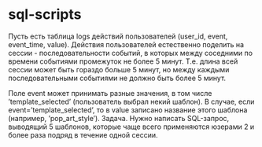 # sql-scripts

Пусть есть таблица logs действий пользователей (user_id, event, event_time,
value). Действия пользователей естественно поделить на сессии -
последовательности событий, в которых между соседними по времени
событиями промежуток не более 5 минут. Т.е. длина всей сессии может быть
гораздо больше 5 минут, но между каждыми последовательными событиями не
должно быть более 5 минут.

Поле event может принимать разные значения, в том числе ’template_selected’
(пользователь выбрал некий шаблон). В случае, если event=’template_selected’, то в
value записано название этого шаблона (например, ’pop_art_style’).
Задача. Нужно написать SQL-запрос, выводящий 5 шаблонов, которые чаще всего
применяются юзерами 2 и более раза подряд в течение одной сессии.

